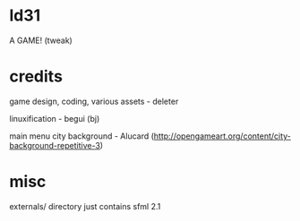 ld31
====
A GAME! (tweak)

credits
====
game design, coding, various assets - deleter

linuxification - begui (bj)

main menu city background - Alucard (http://opengameart.org/content/city-background-repetitive-3)

misc
====
externals/ directory just contains sfml 2.1
